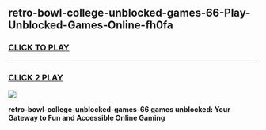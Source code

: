 
## retro-bowl-college-unblocked-games-66-Play-Unblocked-Games-Online-fh0fa
<h3>
<a href="https://premium76.site?title=retro-bowl-college-unblocked-games-66&ref=25A">CLICK TO PLAY</a></h3>
<hr>

<h3>
<a href="https://premium76.site?title=retro-bowl-college-unblocked-games-66&ref=25A">CLICK 2 PLAY</a>
  
</h3>

<a href="https://premium76.site?title=retro-bowl-college-unblocked-games-66&ref=25A"><img src="https://clearcache.store/games.png"></a>


**retro-bowl-college-unblocked-games-66 games unblocked: Your Gateway to Fun and Accessible Online Gaming**
